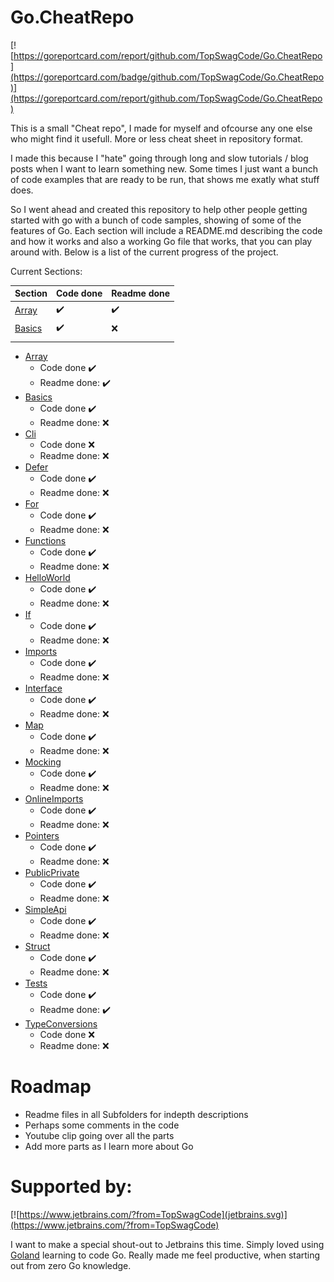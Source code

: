 # Go.CheatRepo

[![https://goreportcard.com/report/github.com/TopSwagCode/Go.CheatRepo](https://goreportcard.com/badge/github.com/TopSwagCode/Go.CheatRepo)](https://goreportcard.com/report/github.com/TopSwagCode/Go.CheatRepo)


This is a small "Cheat repo", I made for myself and ofcourse any one else who might find it usefull. More or less cheat sheet in repository format.

I made this because I "hate" going through long and slow tutorials / blog posts when I want to learn something new. Some times I just want a bunch of code examples that are ready to be run, that shows me exatly what stuff does.

So I went ahead and created this repository to help other people getting started with go with a bunch of code samples, showing of some of the features of Go. Each section will include a README.md describing the code and how it works and also a working Go file that works, that you can play around with. Below is a list of the current progress of the project.

Current Sections:

| Section  | Code done  |  Readme done |
|---|---|---|
| [Array](src/Array) | :heavy_check_mark:  | :heavy_check_mark:  |
| [Basics](src/Basics)  |  :heavy_check_mark: |  :x: |
|   |   |   |

* [Array](src/Array) 
    * Code done :heavy_check_mark:
    * Readme done: :heavy_check_mark:
* [Basics](src/Basics)
    * Code done :heavy_check_mark:
    * Readme done: :x:
* [Cli](src/Cli)
    * Code done :x:
    * Readme done: :x:
* [Defer](src/Defer)
    * Code done :heavy_check_mark:
    * Readme done: :x:
* [For](src/For)
    * Code done :heavy_check_mark:
    * Readme done: :x:
* [Functions](src/Functions)
    * Code done :heavy_check_mark:
    * Readme done: :x:
* [HelloWorld](src/HelloWorld)
    * Code done :heavy_check_mark:
    * Readme done: :x:
* [If](src/If)
    * Code done :heavy_check_mark:
    * Readme done: :x:
* [Imports](src/Imports)
    * Code done :heavy_check_mark:
    * Readme done: :x:
* [Interface](src/Interface)
    * Code done :heavy_check_mark:
    * Readme done: :x:
* [Map](src/Map)
    * Code done :heavy_check_mark:
    * Readme done: :x:
* [Mocking](src/Mocking)
    * Code done :heavy_check_mark:
    * Readme done: :x:
* [OnlineImports](src/OnlineImports)
    * Code done :heavy_check_mark:
    * Readme done: :x:
* [Pointers](src/Pointers)
    * Code done :heavy_check_mark:
    * Readme done: :x:
* [PublicPrivate](src/PublicPrivate)
    * Code done :heavy_check_mark:
    * Readme done: :x:
* [SimpleApi](src/SimpleApi)
    * Code done :heavy_check_mark:
    * Readme done: :x:
* [Struct](src/Struct)
    * Code done :heavy_check_mark:
    * Readme done: :x:
* [Tests](src/Tests)
    * Code done :heavy_check_mark:
    * Readme done: :heavy_check_mark:
* [TypeConversions](src/TypeConversions)
    * Code done :x:
    * Readme done: :x:


# Roadmap

* Readme files in all Subfolders for indepth descriptions
* Perhaps some comments in the code
* Youtube clip going over all the parts
* Add more parts as I learn more about Go

# Supported by:

[![https://www.jetbrains.com/?from=TopSwagCode](jetbrains.svg)](https://www.jetbrains.com/?from=TopSwagCode)

I want to make a special shout-out to Jetbrains this time. Simply loved using [Goland](https://www.jetbrains.com/go/) learning to code Go. Really made me feel productive, when starting out from zero Go knowledge.